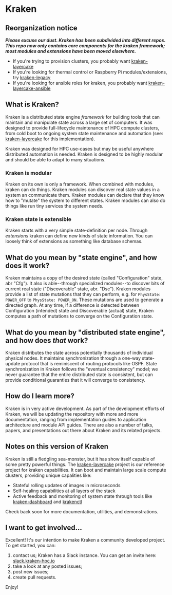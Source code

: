 # Kraken

## Reorganization notice
***Please excuse our dust.  Kraken has been subdivided into different repos.  This repo now only contains core components for the kraken framework; most modules and extensions have been moved elsewhere.***

- If you're trying to provision clusters, you probably want [kraken-layercake](https://github.com/kraken-hpc/kraken-layercake)
- If you're looking for thermal control or Raspberry Pi modules/extensions, try [kraken-legacy](https://github.com/kraken-hpc/kraken-legacy)
- If you're looking for ansible roles for kraken, you probably want [kraken-layercake-ansible](https://github.com/kraken-hpc/kraken-layercake-ansible)

## What is Kraken?

Kraken is a distributed state engine *framework* for building tools that can maintain and manipulate state across a large set of computers.  It was designed to provide full-lifecycle maintenance of HPC compute clusters, from cold boot to ongoing system state maintenance and automation (see: [kraken-layercake](https://github.com/kraken-hpc/kraken-layercake) for this implementation).  

Kraken was designed for HPC use-cases but may be useful anywhere distributed automation is needed. Kraken is designed to be highly modular and should be able to adapt to many situations.

### Kraken is modular

Kraken on its own is only a framework.  When combined with modules, kraken can do things.  Kraken modules can discover real state values in a system an communicate them.  Kraken modules can declare that they know how to "mutate" the system to different states.  Kraken modules can also do things like run tiny services the system needs.

### Kraken state is extensible

Kraken starts with a very simple state-definition per node.  Through *extensions* kraken can define new kinds of state information.  You can loosely think of extensions as something like database schemas.

## What do you mean by "state engine", and how does it work?

Kraken maintains a copy of the desired state (called "Configuration" state, abr "Cfg").  It also is able--through specialized modules--to discover bits of current real state ("Discoverable" state, abr. "Dsc").  Kraken modules provide a list of state mutations that they can perform, e.g. for `PhysState: POWER_OFF` to `PhysState: POWER_ON`.  These mutations are used to generate a directed graph.  At any time, if a difference is detected between Configuration (intended) state and Discoverable (actual) state, Kraken computes a path of mutations to converge on the Configuration state.

## What do you mean by "distributed state engine", and how does *that* work?

Kraken distributes the state across potentially thousands of individual physical nodes.  It maintains synchronization through a one-way state-update protocol that is reminiscent of routing protocols like OSPF.  State synchronization in Kraken follows the "eventual consistency" model; we never guarantee that the entire distributed state is consistent, but can provide conditional guaranties that it will converge to consistency.

## How do I learn more?

Kraken is in very active development.  As part of the development efforts of Kraken, we will be updating the repository with more and more documentation, ranging from implementation guides to application architecture and module API guides.  There are also a number of talks, papers, and presentations out there about Kraken and its related projects.

## Notes on this version of Kraken

Kraken is still a fledgling sea-monster, but it has show itself capable of some pretty powerful things.  The [kraken-layercake](https://github.com/kraken-hpc/kraken-layercake) project is our reference project for kraken capabilities.  It can boot and maintain large scale compute clusters, providing unique capalities like:
- Stateful rolling updates of images in microseconds
- Self-healing capabilities at all layers of the stack
- Active feedback and monitoring of system state through tools like [kraken-dashboard](https://github.com/kraken-hpc/kraken-dashboard) and [krakenctl](https://github.com/kraken-hpc/krakenctl)

Check back soon for more documentation, utilities, and demonstrations.

## I want to get involved...

Excellent!  It's our intention to make Kraken a community developed project.  To get started, you can:

1) contact us;
   Kraken has a Slack instance.  You can get an invite here: [slack.kraken-hpc.io](http://slack.kraken-hpc.io)
2) take a look at any posted issues;
3) post new issues;
4) create pull requests.

Enjoy!
